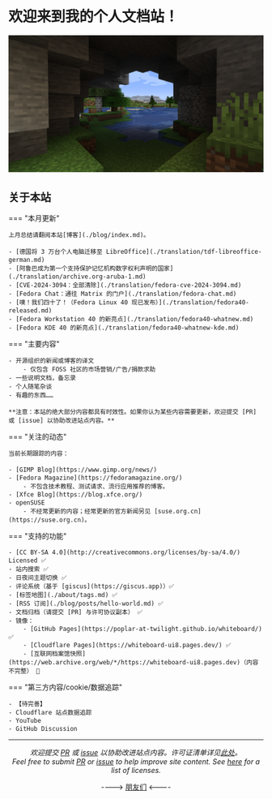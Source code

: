 # 欢迎来到我的个人文档站！

![cover](./assets/Minecraft-Nature.png)

<!---

![cover](./assets/start.png)  
> 正在冷启动……

图源 [HTTP Cats]

[HTTP Cats]: https://http.cat/

停更中，更多信息另见 [二月更新动态](./blog/posts/2024-02.md)。

--->

## 关于本站

=== "本月更新"

    上月总结请翻阅本站[博客](./blog/index.md)。

    - [德国将 3 万台个人电脑迁移至 LibreOffice](./translation/tdf-libreoffice-german.md)
    - [阿鲁巴成为第一个支持保护记忆机构数字权利声明的国家](./translation/archive.org-aruba-1.md)
    - [CVE-2024-3094：全部清除](./translation/fedora-cve-2024-3094.md)
    - [Fedora Chat：通往 Matrix 的门户](./translation/fedora-chat.md)
    - [噢！我们四十了！（Fedora Linux 40 现已发布）](./translation/fedora40-released.md)
    - [Fedora Workstation 40 的新亮点](./translation/fedora40-whatnew.md)
    - [Fedora KDE 40 的新亮点](./translation/fedora40-whatnew-kde.md)

=== "主要内容"

    - 开源组织的新闻或博客的译文
        - 仅包含 FOSS 社区的市场营销/广告/捐款求助
    - 一些说明文档，备忘录
    - 个人随笔杂谈
    - 有趣的东西……

    **注意：本站的绝大部分内容都具有时效性。如果你认为某些内容需要更新，欢迎提交 [PR] 或 [issue] 以协助改进站点内容。**

=== "关注的动态"

    当前长期跟踪的内容：

    - [GIMP Blog](https://www.gimp.org/news/)
    - [Fedora Magazine](https://fedoramagazine.org/)
        - 不包含技术教程、测试请求、流行应用推荐的博客。
    - [Xfce Blog](https://blog.xfce.org/)
    - openSUSE
        - 不经常更新的内容；经常更新的官方新闻另见 [suse.org.cn](https://suse.org.cn)。

=== "支持的功能"

    - [CC BY-SA 4.0](http://creativecommons.org/licenses/by-sa/4.0/) Licensed ✅
    - 站内搜索 ✅
    - 日夜间主题切换 ✅
    - 评论系统（基于 [giscus](https://giscus.app)）✅
    - [标签地图](./about/tags.md) ✅
    - [RSS 订阅](./blog/posts/hello-world.md) ✅
    - 文档归档（请提交 [PR] 与许可协议副本） ✅
    - 镜像：
        - [GitHub Pages](https://poplar-at-twilight.github.io/whiteboard/) ✅
        - [Cloudflare Pages](https://whiteboard-ui8.pages.dev/) ✅
        - [互联网档案馆快照](https://web.archive.org/web/*/https://whiteboard-ui8.pages.dev)（内容不完整） 🔄️

=== "第三方内容/cookie/数据追踪"

    - 【待完善】
    - Cloudflare 站点数据追踪
    - YouTube
    - GitHub Discussion

---

<center><em>

欢迎提交 [PR] 或 [issue] 以协助改进站点内容。许可证清单详见[此处]。<br />Feel free to submit [PR] or [issue] to help improve site content. See [here][此处] for a list of licenses.

</em></center>

<center>

----> [朋友们] <----

</center>

[PR]: https://github.com/poplar-at-twilight/whiteboard/pulls
[issue]: https://github.com/poplar-at-twilight/whiteboard/issues
[此处]: ./about/license.md
[朋友们]: ./about/friends.md